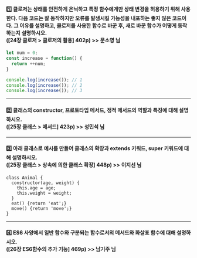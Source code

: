#### :one: 클로저는 상태를 안전하게 은닉하고 특정 함수에게만 상태 변경을 허용하기 위해 사용한다. 다음 코드는 잘 동작하지만 오류를 발생시킬 가능성을 내포하는 좋지 않은 코드이다. 그 이유를 설명하고, 클로저를 사용한 함수로 바꾼 후, 새로 바꾼 함수가 어떻게 동작하는지 설명하시오. <br>([24장 클로저 > 클로저의 활용] 402p) >> 문소영 님

```javascript
let num = 0; 
const increase = function() {
  return ++num;
}

console.log(increase()); // 1
console.log(increase()); // 2
console.log(increase()); // 3
```

---

#### :two: 클래스의 constructor, 프로토타입 메서드, 정적 메서드의 역할과 특징에 대해 설명하시오. <br>([25장 클래스 > 메서드] 423p) >> 성민석 님

---

#### :three: 아래 클래스로 예시를 만들어 클래스의 확장과 extends 키워드, super 키워드에 대해 설명하시오. <br>([25장 클래스 > 상속에 의한 클래스 확장] 448p) >> 이지선 님

```
class Animal {
  constructor(age, weight) {
    this.age = age;
    this.weight = weight;
  }
  eat() {return 'eat';}
  move() {return 'move';}
}
```

---

#### :four: ES6 사양에서 일반 함수와 구분되는 함수로서의 메서드와 화살표 함수에 대해 설명하시오. <br>([26장 ES6함수의 추가 기능] 469p) >> 남기주 님
